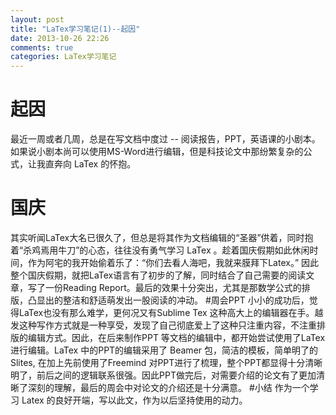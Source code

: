 ```yaml
---
layout: post
title: "LaTex学习笔记(1)--起因"
date: 2013-10-26 22:26
comments: true
categories: LaTex学习笔记
---
```

# 起因
最近一周或者几周，总是在写文档中度过 -- 阅读报告，PPT，英语课的小剧本。如果说小剧本尚可以使用MS-Word进行编辑，但是科技论文中那纷繁复杂的公式，让我直奔向 LaTex 的怀抱。
# 国庆
其实听闻LaTex大名已很久了，但总是将其作为文档编辑的“圣器”供着，同时抱着“杀鸡焉用牛刀”的心态，往往没有勇气学习 LaTex 。趁着国庆假期如此休闲时间，作为阿宅的我开始偷着乐了：“你们去看人海吧，我就来膜拜下Latex。” 因此整个国庆假期，就把LaTex语言有了初步的了解，同时结合了自己需要的阅读文章，写了一份Reading Report。最后的效果十分突出，尤其是那数学公式的排版，凸显出的整洁和舒适萌发出一股阅读的冲动。
#周会PPT
小小的成功后，觉得LaTex也没有那么难学，更何况又有Sublime Tex 这种高大上的编辑器在手。越发这种写作方式就是一种享受，发现了自己彻底爱上了这种只注重内容，不注重排版的编辑方式。因此，在后来制作PPT 等文档的编辑中，都开始尝试使用了LaTex进行编辑。LaTex 中的PPT的编辑采用了 Beamer 包，简洁的模板，简单明了的Slites, 在加上先前使用了Freemind 对PPT进行了梳理，整个PPT都显得十分清晰明了，前后之间的逻辑联系很强。因此PPT做完后，对需要介绍的论文有了更加清晰了深刻的理解，最后的周会中对论文的介绍还是十分满意。
#小结
作为一个学习 Latex 的良好开端，写以此文，作为以后坚持使用的动力。
